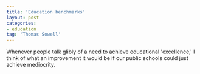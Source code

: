 ```yaml
---
title: 'Education benchmarks'
layout: post
categories:
- education
tag: 'Thomas Sowell'
---
```


Whenever people talk glibly of a need to achieve educational 'excellence,' I think of what an improvement it would be if our public schools could just achieve mediocrity.